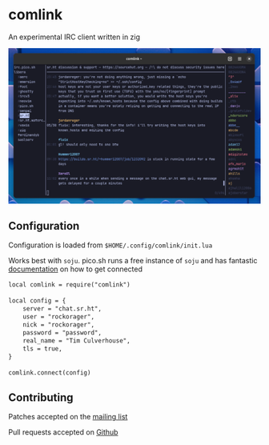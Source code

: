 # comlink

An experimental IRC client written in zig

![screenshot of comlink](screenshot.png)

## Configuration

Configuration is loaded from `$HOME/.config/comlink/init.lua`

Works best with `soju`. pico.sh runs a free instance of `soju` and has fantastic
[documentation](https://pico.sh/irc) on how to get connected

```zig
local comlink = require("comlink")

local config = {
	server = "chat.sr.ht",
	user = "rockorager",
	nick = "rockorager",
	password = "password",
	real_name = "Tim Culverhouse",
	tls = true,
}

comlink.connect(config)
```

## Contributing

Patches accepted on the [mailing list](~rockorager/comlink@lists.sr.ht)

Pull requests accepted on [Github](https://github.com/rockorager/comlink)
